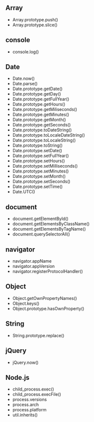 ## Array

- Array.prototype.push()
- Array.prototype.slice()

## console

- console.log()

## Date

- Date.now()
- Date.parse()
- Date.prototype.getDate()
- Date.prototype.getDay()
- Date.prototype.getFullYear()
- Date.prototype.getHours()
- Date.prototype.getMiliseconds()
- Date.prototype.getMinutes()
- Date.prototype.getMonth()
- Date.prototype.getSeconds()
- Date.prototype.toDateString()
- Date.prototype.toLocaleDateString()
- Date.prototype.toLocaleString()
- Date.prototype.toString()
- Date.prototype.setDate()
- Date.prototype.setFullYear()
- Date.prototype.setHours()
- Date.prototype.setMilliseconds()
- Date.prototype.setMinutes()
- Date.prototype.setMonth()
- Date.prototype.setSeconds()
- Date.prototype.setTime()
- Date.UTC()

## document

- document.getElementById()
- document.getElementsByClassName()
- document.getElementsByTagName()
- document.querySelectorAll()

## navigator

- navigator.appName
- navigator.appVersion
- navigator.registerProtocolHandler()

## Object

- Object.getOwnPropertyNames()
- Object.keys()
- Object.prototype.hasOwnProperty()

## String

- String.prototype.replace()

## jQuery

- jQuery.now()

## Node.js

- child_process.exec()
- child_process.execFile()
- process.versions
- process.arch
- process.platform
- util.inherits()

